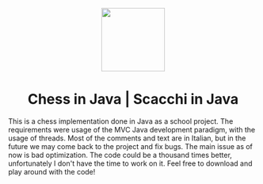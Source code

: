 <p align="center">
  <img src="https://external-content.duckduckgo.com/iu/?u=https%3A%2F%2Fcdn.jim-nielsen.com%2Fmacos%2F1024%2Fchess-2021-04-29.png&f=1&nofb=1&ipt=945ecb22788db5d4529fb0d1addce0b8d5224884cb2429f9ba834227981269ae&ipo=images" height="128">
  <h1 align="center">Chess in Java | Scacchi in Java</h1>
</p>

This is a chess implementation done in Java as a school project. The requirements were usage of the MVC Java development paradigm, with the usage of threads. Most of the comments and text are in Italian, but in the future we may come back to the project and fix bugs. The main issue as of now is bad optimization. The code could be a thousand times better, unfortunately I don't have the time to work on it. Feel free to download and play around with the code!
